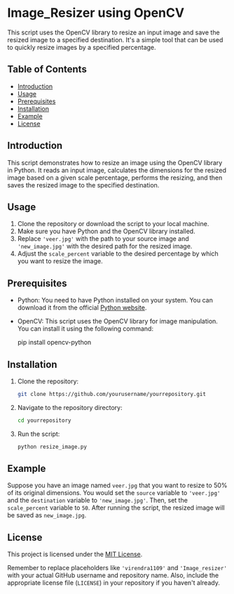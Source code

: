 # Image_Resizer using OpenCV

This script uses the OpenCV library to resize an input image and save the resized image to a specified destination. 
It's a simple tool that can be used to quickly resize images by a specified percentage.

## Table of Contents
- [Introduction](#introduction)
- [Usage](#usage)
- [Prerequisites](#prerequisites)
- [Installation](#installation)
- [Example](#example)
- [License](#license)

## Introduction

This script demonstrates how to resize an image using the OpenCV library in Python. It reads an input image,
calculates the dimensions for the resized image based on a given scale percentage, performs the resizing, 
and then saves the resized image to the specified destination.

## Usage

1. Clone the repository or download the script to your local machine.
2. Make sure you have Python and the OpenCV library installed.
3. Replace `'veer.jpg'` with the path to your source image and `'new_image.jpg'` with the desired path for the resized image.
4. Adjust the `scale_percent` variable to the desired percentage by which you want to resize the image.

## Prerequisites

- Python: You need to have Python installed on your system. You can download it from the official [Python website](https://www.python.org/downloads/).
- OpenCV: This script uses the OpenCV library for image manipulation. You can install it using the following command:

  pip install opencv-python

## Installation

1. Clone the repository:

   ```bash
   git clone https://github.com/yourusername/yourrepository.git
   ```

2. Navigate to the repository directory:

   ```bash
   cd yourrepository
   ```

3. Run the script:

   ```bash
   python resize_image.py
   ```

## Example

Suppose you have an image named `veer.jpg` that you want to resize to 50% of its original dimensions. 
You would set the `source` variable to `'veer.jpg'` and the `destination` variable to `'new_image.jpg'`. Then, 
set the `scale_percent` variable to `50`. After running the script, the resized image will be saved as `new_image.jpg`.

## License

This project is licensed under the [MIT License](LICENSE).

Remember to replace placeholders like `'virendra1109'` and `'Image_resizer'` with your actual GitHub username and repository name. 
Also, include the appropriate license file (`LICENSE`) in your repository if you haven't already.


